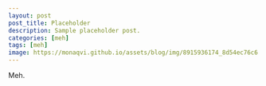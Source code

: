 ```yaml
---
layout: post
post_title: Placeholder
description: Sample placeholder post.
categories: [meh]
tags: [meh]
image: https://monaqvi.github.io/assets/blog/img/8915936174_8d54ec76c6.jpg
---
```

Meh.